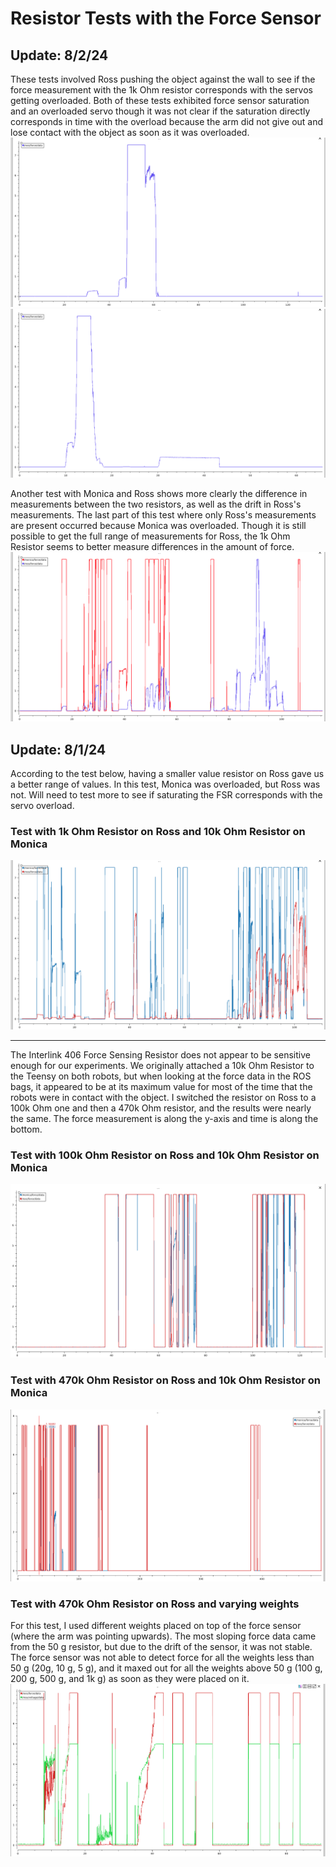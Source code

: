 # Resistor Tests with the Force Sensor
## Update: 8/2/24
These tests involved Ross pushing the object against the wall to see if the force measurement with the 1k Ohm resistor corresponds with the servos getting overloaded. Both of these tests exhibited force sensor saturation and an overloaded servo though it was not clear if the saturation directly corresponds in time with the overload because the arm did not give out and lose contact with the object as soon as it was overloaded.
![Force and Overload 1](images/ross_force_overload1.png)
![Force and Overload 2](images/ross_force_overload2.png)

Another test with Monica and Ross shows more clearly the difference in measurements between the two resistors, as well as the drift in Ross's measurements. The last part of this test where only Ross's measurements are present occurred because Monica was overloaded. Though it is still possible to get the full range of measurements for Ross, the 1k Ohm Resistor seems to better measure differences in the amount of force.
![Monica and Ross Resistor Comparison](images/monica_and_ross_force_comparison.png)

## Update: 8/1/24
According to the test below, having a smaller value resistor on Ross gave us a better range of values. In this test, Monica was overloaded, but Ross was not. Will need to test more to see if saturating the FSR corresponds with the servo overload.

### Test with 1k Ohm Resistor on Ross and 10k Ohm Resistor on Monica
![1k Ohm Resistor on Ross](images/1k_ohm_on_ross.png)

-----------------------------------------------------------------------------
The Interlink 406 Force Sensing Resistor does not appear to be sensitive enough for our experiments. We originally attached a 10k Ohm Resistor to the Teensy on both robots, but when looking at the force data in the ROS bags, it appeared to be at
its maximum value for most of the time that the robots were in contact with the object. I switched the resistor on Ross to a 100k Ohm one and then a 470k Ohm resistor, and the results were nearly the same. The force measurement is along the y-axis and time is along the bottom. 
### Test with 100k Ohm Resistor on Ross and 10k Ohm Resistor on Monica
![100k Ohm Resistor on Ross](images/100k_ohm_resistor.png "100k Ohm Resistor Test")


### Test with 470k Ohm Resistor on Ross and 10k Ohm Resistor on Monica
![470k Ohm Resistor on Ross](images/470k_ohm_resistor.png) 

### Test with 470k Ohm Resistor on Ross and varying weights
For this test, I used different weights placed on top of the force sensor (where the arm was pointing upwards). The most sloping force data came from the 50 g resistor, but due to the drift of the sensor, it was not stable. 
The force sensor was not able to detect force for all the weights less than 50 g (20g, 10 g, 5 g), and it maxed out for all the weights above 50 g (100 g, 200 g, 500 g, and 1k g) as soon as they were placed on it.
![Weights on Ross](images/weights_on_ross.png)
